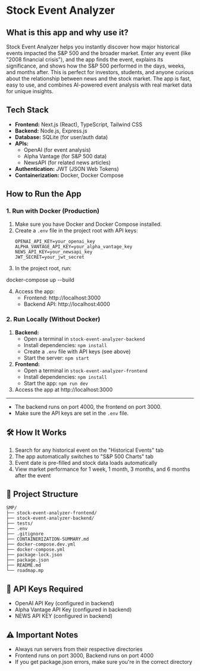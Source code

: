 # Stock Event Analyzer

## What is this app and why use it?
Stock Event Analyzer helps you instantly discover how major historical events impacted the S&P 500 and the broader market. Enter any event (like "2008 financial crisis"), and the app finds the event, explains its significance, and shows how the S&P 500 performed in the days, weeks, and months after. This is perfect for investors, students, and anyone curious about the relationship between news and the stock market. The app is fast, easy to use, and combines AI-powered event analysis with real market data for unique insights.

## Tech Stack
- **Frontend:** Next.js (React), TypeScript, Tailwind CSS
- **Backend:** Node.js, Express.js
- **Database:** SQLite (for user/auth data)
- **APIs:**
  - OpenAI (for event analysis)
  - Alpha Vantage (for S&P 500 data)
  - NewsAPI (for related news articles)
- **Authentication:** JWT (JSON Web Tokens)
- **Containerization:** Docker, Docker Compose

## How to Run the App

### 1. Run with Docker (Production)
1. Make sure you have Docker and Docker Compose installed.
2. Create a `.env` file in the project root with API keys:
   ```env
   OPENAI_API_KEY=your_openai_key
   ALPHA_VANTAGE_API_KEY=your_alpha_vantage_key
   NEWS_API_KEY=your_newsapi_key
   JWT_SECRET=your_jwt_secret
   ```
3. In the project root, run:

 docker-compose up --build

4. Access the app:
   - Frontend: http://localhost:3000
   - Backend API: http://localhost:4000

### 2. Run Locally (Without Docker)
1. **Backend:**
   - Open a terminal in `stock-event-analyzer-backend`
   - Install dependencies: `npm install`
   - Create a `.env` file with API keys (see above)
   - Start the server: `npm start`
2. **Frontend:**
   - Open a terminal in `stock-event-analyzer-frontend`
   - Install dependencies: `npm install`
   - Start the app: `npm run dev`
3. Access the app at http://localhost:3000

---
- The backend runs on port 4000, the frontend on port 3000.
- Make sure the API keys are set in the `.env` file.


## 🛠 How It Works
1. Search for any historical event on the "Historical Events" tab
2. The app automatically switches to "S&P 500 Charts" tab
3. Event date is pre-filled and stock data loads automatically
4. View market performance for 1 week, 1 month, 3 months, and 6 months after the event

## 🔧 Project Structure
```
SMP/
├── stock-event-analyzer-frontend/
├── stock-event-analyzer-backend/
├── tests/
├── .env
├── .gitignore
├── CONTAINERIZATION-SUMMARY.md
├── docker-compose.dev.yml
├── docker-compose.yml
├── package-lock.json
├── package.json
├── README.md
└── roadmap.mp
```

## 🔑 API Keys Required
- OpenAI API Key (configured in backend)
- Alpha Vantage API Key (configured in backend)
- NEWS API KEY (configured in backend)

## ⚠️ Important Notes
- Always run servers from their respective directories
- Frontend runs on port 3000, Backend runs on port 4000
- If you get package.json errors, make sure you're in the correct directory 